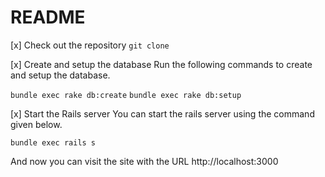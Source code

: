 # README

[x] Check out the repository
 `git clone`

[x] Create and setup the database
Run the following commands to create and setup the database.

 `bundle exec rake db:create`
 `bundle exec rake db:setup`

[x] Start the Rails server
You can start the rails server using the command given below.

 `bundle exec rails s`

And now you can visit the site with the URL http://localhost:3000
